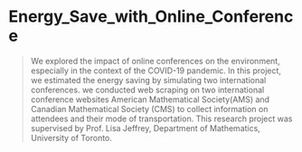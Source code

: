 # Energy_Save_with_Online_Conference

> We explored the impact of online conferences on the environment, especially in the context of the COVID-19 pandemic. In this project, we estimated the energy saving by simulating two international conferences.
> we conducted web scraping on two international conference websites American Mathematical Society(AMS) and Canadian Mathematical Society (CMS) to collect information on attendees and their mode of transportation.
> This research project was supervised by Prof. Lisa Jeffrey, Department of Mathematics, University of Toronto.
